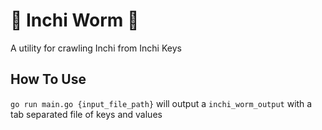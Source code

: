 # 🐛 Inchi Worm 🐛
A utility for crawling Inchi from Inchi Keys

## How To Use
`go run main.go {input_file_path}` will output a `inchi_worm_output` with a tab separated file of keys and values
